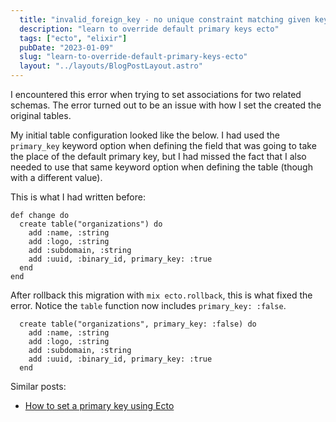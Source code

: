 ```yaml
---
  title: "invalid_foreign_key - no unique constraint matching given keys for referenced table"
  description: "learn to override default primary keys ecto"
  tags: ["ecto", "elixir"]
  pubDate: "2023-01-09"
  slug: "learn-to-override-default-primary-keys-ecto"
  layout: "../layouts/BlogPostLayout.astro"
---
```


I encountered this error when trying to set associations for two related schemas. The error turned out to be an issue with how I set the created the original tables.

My initial table configuration looked like the below. I had used the `primary_key` keyword option when defining the field that was going to take the place of the default primary key, but I had missed the fact that I also needed to use that same keyword option when defining the table (though with a different value).

This is what I had written before:
```
def change do
  create table("organizations") do
    add :name, :string
    add :logo, :string
    add :subdomain, :string
    add :uuid, :binary_id, primary_key: :true
  end
end
```

After rollback this migration with `mix ecto.rollback`, this is what fixed the error. Notice the `table` function now includes `primary_key: :false`.
```
  create table("organizations", primary_key: :false) do
    add :name, :string
    add :logo, :string
    add :subdomain, :string
    add :uuid, :binary_id, primary_key: :true
  end
```

Similar posts:
- [How to set a primary key using Ecto](https://devdecks.io/2023-set-primary-key-ecto)
